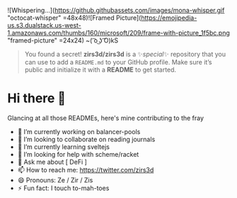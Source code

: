 ![Whispering...](https://github.githubassets.com/images/mona-whisper.gif "octocat-whisper" =48x48)![Framed Picture](https://emojipedia-us.s3.dualstack.us-west-1.amazonaws.com/thumbs/160/microsoft/209/frame-with-picture_1f5bc.png "framed-picture" =24x24) \~( ͡o ͜ʖ ͡O)kS
> You found a secret! **zirs3d/zirs3d** is a ✨*special*✨ repository that you can use to add a `README.md` to your GitHub profile. Make sure it’s public and initialize it with a **README** to get started.

# Hi there 👋
Glancing at all those READMEs, here's mine  contributing to the fray

- 🔭 I’m currently working on balancer-pools
- 👯 I’m looking to collaborate on reading journals
- 🌱 I’m currently learning sveltejs
- 🤔 I’m looking for help with scheme/racket
- 💬 Ask me about [ DeFi ]
- 📫 How to reach me: https://twitter.com/zirs3d
- 😄 Pronouns: Ze / Zir / Zis
- ⚡ Fun fact: I touch to-mah-toes
